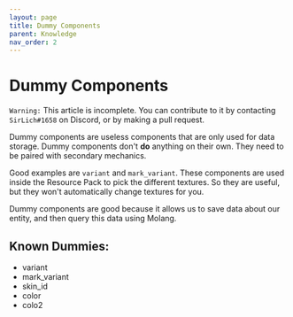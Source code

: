 ```yaml
---
layout: page
title: Dummy Components
parent: Knowledge
nav_order: 2
---
```


# Dummy Components

`Warning:` This article is incomplete. You can contribute to it by contacting `SirLich#1658` on Discord, or by making a pull request.

Dummy components are useless components that are only used for data storage. Dummy components don't **do** anything on their own. They need to be paired with secondary mechanics.

Good examples are `variant` and `mark_variant`. These components are used inside the Resource Pack to pick the different textures. So they are useful, but they won't automatically change textures for you.

Dummy components are good because it allows us to save data about our entity, and then query this data using Molang. 

## Known Dummies:
 - variant
 - mark_variant
 - skin_id
 - color
 - colo2